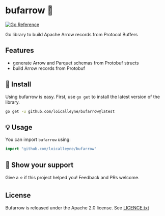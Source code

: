 bufarrow 🦬 
===================
[![Go Reference](https://pkg.go.dev/badge/github.com/loicalleyne/bufarrow.svg)](https://pkg.go.dev/github.com/loicalleyne/bufarrow)

Go library to build Apache Arrow records from Protocol Buffers

## Features 
- generate Arrow and Parquet schemas from Protobuf structs
- build Arrow records from Protobuf

## 🚀 Install

Using bufarrow is easy. First, use `go get` to install the latest version
of the library.

```sh
go get -u github.com/loicalleyne/bufarrow@latest
```

## 💡 Usage

You can import `bufarrow` using:

```go
import "github.com/loicalleyne/bufarrow"
```

## 💫 Show your support

Give a ⭐️ if this project helped you!
Feedback and PRs welcome.

## License

Bufarrow is released under the Apache 2.0 license. See [LICENCE.txt](LICENCE.txt)